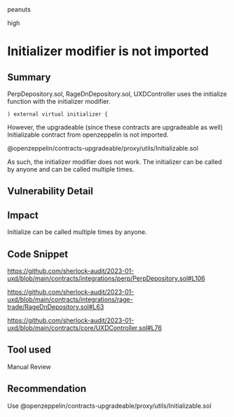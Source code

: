 peanuts

high

# Initializer modifier is not imported

## Summary

PerpDepository.sol, RageDnDepository.sol, UXDController uses the initialize function with the  initializer modifier.

    ) external virtual initializer {

However, the upgradeable (since these contracts are upgradeable as well) Initializable contract from openzeppelin is not imported. 

@openzeppelin/contracts-upgradeable/proxy/utils/Initializable.sol

As such, the initializer modifier does not work. The initializer can be called by anyone and can be called multiple times.

## Vulnerability Detail

## Impact

Initialize can be called multiple times by anyone.

## Code Snippet

https://github.com/sherlock-audit/2023-01-uxd/blob/main/contracts/integrations/perp/PerpDepository.sol#L106

https://github.com/sherlock-audit/2023-01-uxd/blob/main/contracts/integrations/rage-trade/RageDnDepository.sol#L63

https://github.com/sherlock-audit/2023-01-uxd/blob/main/contracts/core/UXDController.sol#L76

## Tool used

Manual Review

## Recommendation

Use @openzeppelin/contracts-upgradeable/proxy/utils/Initializable.sol